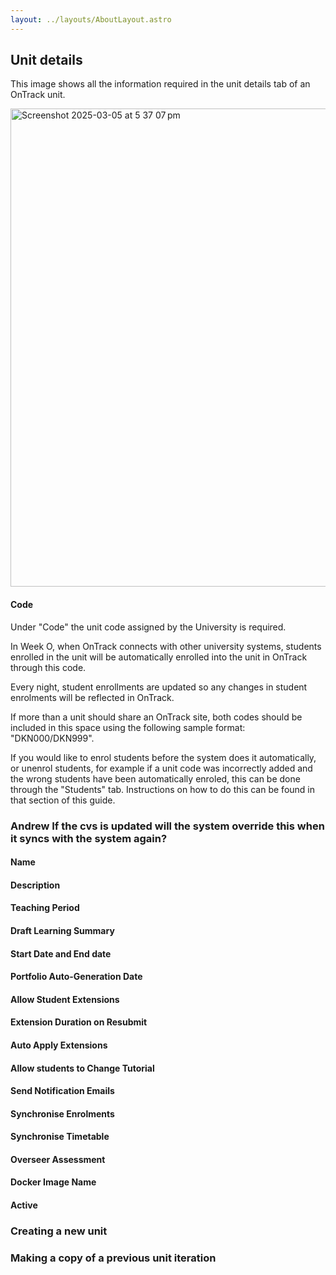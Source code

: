```yaml
---
layout: ../layouts/AboutLayout.astro
---
```



## Unit details

This image shows all the information required in the unit details tab of an OnTrack unit. 

<img width="765" alt="Screenshot 2025-03-05 at 5 37 07 pm" src="https://github.com/user-attachments/assets/28096f4b-ddac-415a-8bcd-21c12fe8741e" />

#### Code
Under "Code" the unit code assigned by the University is required. 

In Week O, when OnTrack connects with other university systems, students enrolled in the unit will be automatically enrolled into the unit in OnTrack through this code. 

Every night, student enrollments are updated so any changes in student enrolments will be reflected in OnTrack.

If more than a unit should share an OnTrack site, both codes should be included in this space using the following sample format: "DKN000/DKN999".

If you would like to enrol students before the system does it automatically, or unenrol students, for example if a unit code was incorrectly added and the wrong students have been automatically enroled, this can be done through the "Students" tab. Instructions on how to do this can be found in that section of this guide.

### Andrew If the cvs is updated will the system override this when it syncs with the system again?

#### Name

#### Description

#### Teaching Period

#### Draft Learning Summary

#### Start Date and End date

#### Portfolio Auto-Generation Date

#### Allow Student Extensions

#### Extension Duration on Resubmit

#### Auto Apply Extensions

#### Allow students to Change Tutorial

#### Send Notification Emails

#### Synchronise Enrolments

#### Synchronise Timetable

#### Overseer Assessment

#### Docker Image Name

#### Active

### Creating a new unit

### Making a copy of a previous unit iteration
